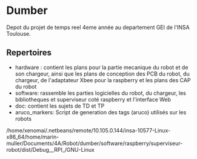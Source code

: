# Dumber

Depot du projet de temps reel 4eme année au departement GEI de l'INSA Toulouse.

## Repertoires
- hardware : contient les plans pour la partie mecanique du robot et de son chargeur, ainsi que les plans de conception des PCB du robot, du chargeur, de l'adaptateur Xbee pour la raspberry  et les plans des CAP du robot
- software: rassemble les parties logicielles du robot, du chargeur, les bibliotheques et superviseur coté raspberry et l'interface Web
- doc: contient les sujets de TD et TP
- aruco_markers: Script de generation des tags (aruco) utilisés sur les robots


/home/xenomai/.netbeans/remote/10.105.0.144/insa-10577-Linux-x86_64/home/marin-muller/Documents/4A/Robot/dumber/software/raspberry/superviseur-robot/dist/Debug__RPI_/GNU-Linux

